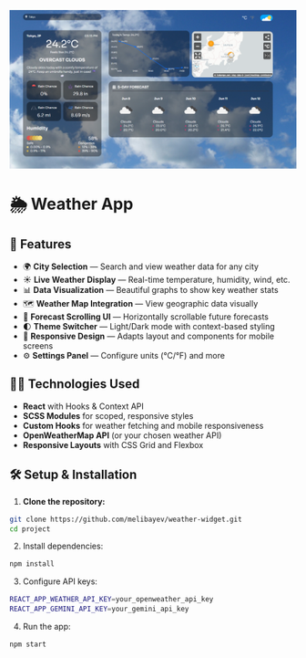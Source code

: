 ![Weather Widget](https://github.com/melibayev/weather-widget/blob/main/src/assets/image/demo-light.png)
# 🌦️ Weather App

## 🚀 Features

- 🌍 **City Selection** — Search and view weather data for any city
- ☀️ **Live Weather Display** — Real-time temperature, humidity, wind, etc.
- 📊 **Data Visualization** — Beautiful graphs to show key weather stats
- 🗺️ **Weather Map Integration** — View geographic data visually
- 📆 **Forecast Scrolling UI** — Horizontally scrollable future forecasts
- 🌓 **Theme Switcher** — Light/Dark mode with context-based styling
- 📱 **Responsive Design** — Adapts layout and components for mobile screens
- ⚙️ **Settings Panel** — Configure units (°C/°F) and more

## 🧑‍💻 Technologies Used

- **React** with Hooks & Context API  
- **SCSS Modules** for scoped, responsive styles  
- **Custom Hooks** for weather fetching and mobile responsiveness  
- **OpenWeatherMap API** (or your chosen weather API)  
- **Responsive Layouts** with CSS Grid and Flexbox  

## 🛠️ Setup & Installation

1. **Clone the repository:**

```bash
git clone https://github.com/melibayev/weather-widget.git
cd project
```

2. Install dependencies:
```bash
npm install
```

3. Configure API keys:
```bash
REACT_APP_WEATHER_API_KEY=your_openweather_api_key
REACT_APP_GEMINI_API_KEY=your_gemini_api_key
```
4. Run the app:
```bash
npm start
```
